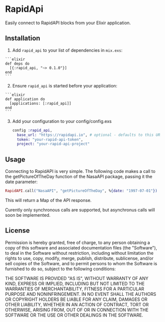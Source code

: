 # RapidApi

Easily connect to RapidAPI blocks from your Elixir application.

## Installation

  1. Add `rapid_api` to your list of dependencies in `mix.exs`:

    ```elixir
    def deps do
      [{:rapid_api, "~> 0.1.0"}]
    end
    ```

  2. Ensure `rapid_api` is started before your application:

    ```elixir
    def application do
      [applications: [:rapid_api]]
    end
    ```

  3. Add your configuration to your config/config.exs
  
      ```elixir
      config :rapid_api,
        base_url: "https://rapidapi.io", # optional - defaults to this URL
        token: "your-rapid-api-token",
        project: "your-rapid-api-project"
      ```
      
## Usage

Connecting to RapidAPI is very simple. The following code makes a call to the getPictureOfTheDay function of the NasaAPI package, passing it the date parameter:

```elixir
RapidAPI.call("NasaAPI", "getPictureOfTheDay", %{date: "1997-07-01"})
```
    
This will return a Map of the API response.

Curently only synchronous calls are supported, but asynchronus calls will soon be implemented.

## License

Permission is hereby granted, free of charge, to any person obtaining a copy of this software and associated documentation files (the "Software"), to deal in the Software without restriction, including without limitation the rights to use, copy, modify, merge, publish, distribute, sublicense, and/or sell copies of the Software, and to permit persons to whom the Software is furnished to do so, subject to the following conditions:

THE SOFTWARE IS PROVIDED "AS IS", WITHOUT WARRANTY OF ANY KIND, EXPRESS OR IMPLIED, INCLUDING BUT NOT LIMITED TO THE WARRANTIES OF MERCHANTABILITY, FITNESS FOR A PARTICULAR PURPOSE AND NONINFRINGEMENT. IN NO EVENT SHALL THE AUTHORS OR COPYRIGHT HOLDERS BE LIABLE FOR ANY CLAIM, DAMAGES OR OTHER LIABILITY, WHETHER IN AN ACTION OF CONTRACT, TORT OR OTHERWISE, ARISING FROM, OUT OF OR IN CONNECTION WITH THE SOFTWARE OR THE USE OR OTHER DEALINGS IN THE SOFTWARE.
